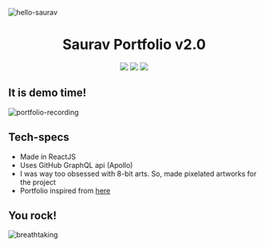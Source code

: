 ![hello-saurav](https://raw.githubusercontent.com/sauravhiremath/sauravhiremath/master/icon/animated-me.gif?token=AG2QVWYXDC4UY2XDPIZKBLC7E3JPO)

<h1 align="center">
  Saurav Portfolio v2.0
</h1>

<p align="center">
  <img src="https://forthebadge.com/images/badges/built-with-love.svg">
  <img src="https://forthebadge.com/images/badges/designed-in-ms-paint.svg">
  <img src="https://forthebadge.com/images/badges/you-didnt-ask-for-this.svg">
</p>

## It is demo time!

![portfolio-recording](https://user-images.githubusercontent.com/28642011/88486391-e5784880-cf9a-11ea-918d-8445121e6d1f.gif)

## Tech-specs

* Made in ReactJS
* Uses GitHub GraphQL api (Apollo)
* I was way too obsessed with 8-bit arts. So, made pixelated artworks for the project
* Portfolio inspired from [here](https://github.com/saadpasta/developerFolio)


## You rock!

![breathtaking](https://user-images.githubusercontent.com/28642011/88486539-0c834a00-cf9c-11ea-90fb-0bdd082b81b2.png)
